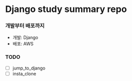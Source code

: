 # Django study summary repo

### 개발부터 배포까지   
- 개발: Django   
- 배포: AWS

### TODO
- [ ] jump_to_django
- [ ] insta_clone
